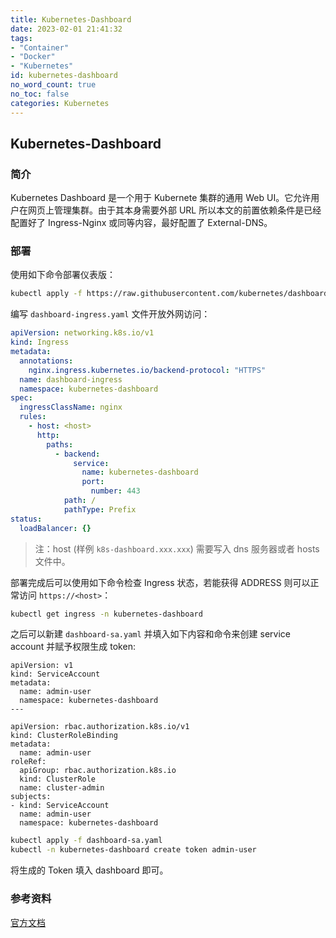 ```yaml
---
title: Kubernetes-Dashboard
date: 2023-02-01 21:41:32
tags:
- "Container"
- "Docker"
- "Kubernetes"
id: kubernetes-dashboard
no_word_count: true
no_toc: false
categories: Kubernetes
---
```


## Kubernetes-Dashboard

### 简介

Kubernetes Dashboard 是一个用于 Kubernete 集群的通用 Web UI。它允许用户在网页上管理集群。由于其本身需要外部 URL 所以本文的前置依赖条件是已经配置好了 Ingress-Nginx 或同等内容，最好配置了 External-DNS。

### 部署

使用如下命令部署仪表版：

```bash
kubectl apply -f https://raw.githubusercontent.com/kubernetes/dashboard/v2.7.0/aio/deploy/recommended.yaml
```

编写 `dashboard-ingress.yaml` 文件开放外网访问：

```yaml
apiVersion: networking.k8s.io/v1
kind: Ingress
metadata:
  annotations:
    nginx.ingress.kubernetes.io/backend-protocol: "HTTPS"
  name: dashboard-ingress
  namespace: kubernetes-dashboard
spec:
  ingressClassName: nginx
  rules:
    - host: <host>
      http:
        paths:
          - backend:
              service:
                name: kubernetes-dashboard
                port:
                  number: 443
            path: /
            pathType: Prefix
status:
  loadBalancer: {}
```

> 注：host (样例 `k8s-dashboard.xxx.xxx`) 需要写入 dns 服务器或者 hosts 文件中。

部署完成后可以使用如下命令检查 Ingress 状态，若能获得 ADDRESS 则可以正常访问 `https://<host>`：

```bash
kubectl get ingress -n kubernetes-dashboard
```

之后可以新建 `dashboard-sa.yaml` 并填入如下内容和命令来创建 service account 并赋予权限生成 token:

```text
apiVersion: v1
kind: ServiceAccount
metadata:
  name: admin-user
  namespace: kubernetes-dashboard
---

apiVersion: rbac.authorization.k8s.io/v1
kind: ClusterRoleBinding
metadata:
  name: admin-user
roleRef:
  apiGroup: rbac.authorization.k8s.io
  kind: ClusterRole
  name: cluster-admin
subjects:
- kind: ServiceAccount
  name: admin-user
  namespace: kubernetes-dashboard
```

```bash
kubectl apply -f dashboard-sa.yaml
kubectl -n kubernetes-dashboard create token admin-user
```

将生成的 Token 填入 dashboard 即可。

### 参考资料

[官方文档](https://github.com/kubernetes/dashboard)
